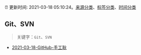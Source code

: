 :alarm_clock: 更新时间: 2021-03-18 05:10:24。[来源分类](../README.md)、[标签分类](../TAGS.md)、[时间分类](../TIMELINE.md)

## Git、SVN


> 关键字：`Git`、`SVN`



- [2021-03-18-GitHub-手工耿](https://www.v2ex.com/t/762730) 